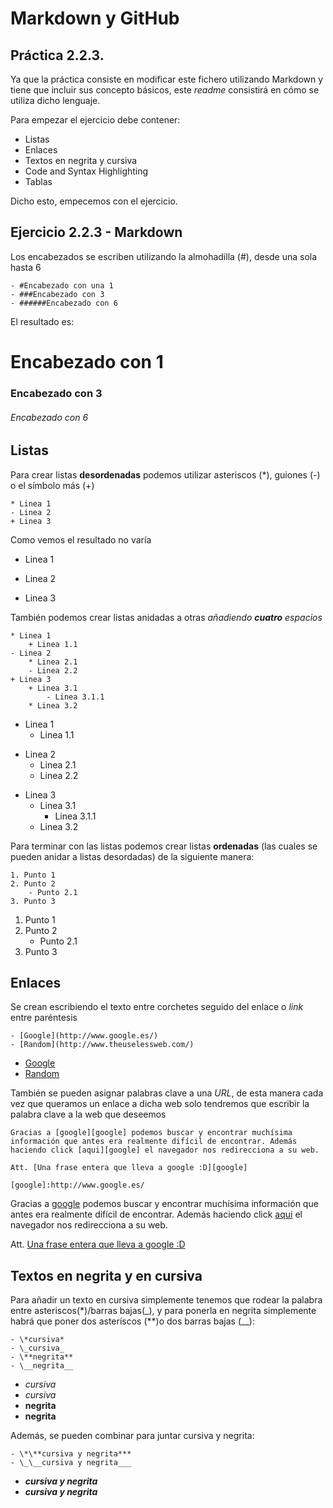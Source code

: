 # Markdown y GitHub
## Práctica 2.2.3.

Ya que la práctica consiste en modificar este fichero utilizando Markdown y tiene que incluir sus concepto básicos, este _readme_ consistirá en cómo se utiliza dicho lenguaje.

Para empezar el ejercicio debe contener:

- Listas
- Enlaces
- Textos en negrita y cursiva
- Code and Syntax Highlighting
- Tablas

Dicho esto, empecemos con el ejercicio.

## Ejercicio 2.2.3 - Markdown ##

Los encabezados se escriben utilizando la almohadilla (#), desde una sola hasta 6

~~~
- #Encabezado con una 1
- ###Encabezado con 3
- ######Encabezado con 6
~~~
El resultado es:

# Encabezado con 1
### Encabezado con 3
###### Encabezado con 6

## Listas
Para crear listas **desordenadas** podemos utilizar asteriscos (\*), guiones (\-) o el símbolo más (\+)
~~~
* Linea 1
- Linea 2
+ Linea 3
~~~
Como vemos el resultado no varía

* Linea 1
- Linea 2
+ Linea 3

También podemos crear listas anidadas a otras _añadiendo **cuatro** espacios_

~~~
* Linea 1
    + Linea 1.1
- Linea 2
    * Linea 2.1
    - Linea 2.2
+ Linea 3
    + Linea 3.1
        - Linea 3.1.1
    * Linea 3.2
~~~

* Linea 1
    + Linea 1.1
- Linea 2
    * Linea 2.1
    - Linea 2.2
+ Linea 3
    + Linea 3.1
        - Linea 3.1.1
    * Linea 3.2

Para terminar con las listas podemos crear listas **ordenadas** (las cuales se pueden anidar a listas desordadas) de la siguiente manera:

~~~
1. Punto 1
2. Punto 2
    - Punto 2.1
3. Punto 3
~~~

1. Punto 1
2. Punto 2
    - Punto 2.1
3. Punto 3

## Enlaces

Se crean escribiendo el texto entre corchetes seguido del enlace o _link_ entre paréntesis
~~~
- [Google](http://www.google.es/)
- [Random](http://www.theuselessweb.com/)
~~~

- [Google](http://www.google.es/)
- [Random](http://www.theuselessweb.com/)

También se pueden asignar palabras clave a una _URL_, de esta manera cada vez que queramos un enlace a dicha web solo tendremos que escribir la palabra clave a la web que deseemos

~~~
Gracias a [google][google] podemos buscar y encontrar muchísima información que antes era realmente difícil de encontrar. Además haciendo click [aqui][google] el navegador nos redirecciona a su web.

Att. [Una frase entera que lleva a google :D][google]

[google]:http://www.google.es/
~~~

Gracias a [google][google] podemos buscar y encontrar muchísima información que antes era realmente difícil de encontrar. Además haciendo click [aqui][google] el navegador nos redirecciona a su web.

Att. [Una frase entera que lleva a google :D][google]

[google]:http://www.google.es/

## Textos en negrita y en cursiva

Para añadir un texto en cursiva simplemente tenemos que rodear la palabra entre asteriscos(\*)/barras bajas(\_), y para ponerla en negrita simplemente habrá que poner dos asteríscos (\*\*)o dos barras bajas (\_\_):
~~~
- \*cursiva*
- \_cursiva_
- \**negrita**
- \__negrita__
~~~

- *cursiva*
- _cursiva_
- **negrita**
- __negrita__

Además, se pueden combinar para juntar cursiva y negrita:

~~~
- \*\**cursiva y negrita***
- \_\__cursiva y negrita___
~~~

- ***cursiva y negrita***
- ___cursiva y negrita___
